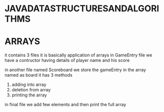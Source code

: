 # JAVADATASTRUCTURESANDALGORITHMS
# ARRAYS
it contains 3 files 
it is basically application of arrays
in GameEntry file we have a contructor having details of player name and his score

in another file named Scoreboard 
we store the gameEntry in the array named as board 
it has 3 methods 
1) adding into array
2) deletion from array
3) printing the array

in final file 
we add few elements and then print the full array
